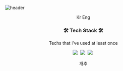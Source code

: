 ![header](https://capsule-render.vercel.app/api?type=waving&color=auto&height=100&section=header&text=Sei%20Hyun%20Choi&fontSize=50&fontAlign=50&descAlign=100)

<p align="center">Kr Eng</p>

<h3 align="center">🛠 Tech Stack 🛠</h3>

<p align="center"> Techs that I've used at least once </p>

<p align="center">
  <img src="https://img.shields.io/badge/Python-3766AB?style=flat-square&logo=Python&logoColor=white"/></a>&nbsp 
  <img src="https://img.shields.io/badge/Java-007396?style=flat-square&logo=Java&logoColor=white"/></a>&nbsp 
  <img src="https://img.shields.io/badge/Mysql-E6B91E?style=flat-square&logo=MySql&logoColor=white"/></a>&nbsp 
</p>





<div align="center" style="text-align:center">
  
<p>개추</p>
  
</div>
  






